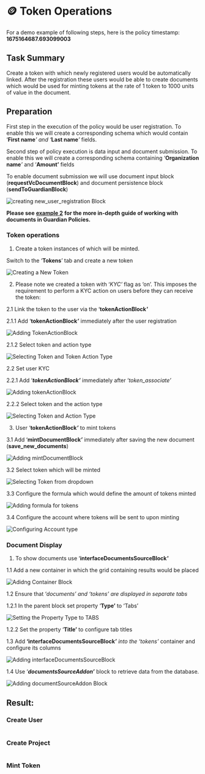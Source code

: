 # 🪙 Token Operations

For a demo example of following steps, here is the policy timestamp: **1675164687.693099003**

## **Task Summary**

Create a token with which newly registered users would be automatically linked. After the registration these users would be able to create documents which would be used for minting tokens at the rate of 1 token to 1000 units of value in the document.

## **Preparation**

First step in the execution of the policy would be user registration. To enable this we will create a corresponding schema which would contain ‘**First name**_’ and ‘_**Last name**_’_ fields.

Second step of policy execution is data input and document submission. To enable this we will create a corresponding schema containing ‘**Organization name**_’_ and ‘**Amount’** fields

To enable document submission we will use document input block (**requestVcDocumentBlock**) and document persistence block (**sendToGuardianBlock**)

![creating new\_user\_registration Block](<../../../../.gitbook/assets/0 (1) (1) (1) (1) (1).png>)

**Please see** [**example 2**](data-input-via-forms-using-roles-to-partition-user-activities..md) **for the more in-depth guide of working with documents in Guardian Policies.**

### **Token operations**

1. Create a token instances of which will be minted.

Switch to the ‘**Tokens**’ tab and create a new token

![Creating a New Token](<../../../../.gitbook/assets/1 (2) (2).png>)

2. Please note we created a token with ‘_KYC’_ flag as ‘on’. This imposes the requirement to perform a KYC action on users before they can receive the token:

2.1 Link the token to the user via the ‘**tokenActionBlock**_**'**_

2.1.1 Add ‘**tokenActionBlock**_**’**_ immediately after the user registration

![Adding TokenActionBlock](<../../../../.gitbook/assets/2 (2) (1).png>)

2.1.2 Select token and action type

![Selecting Token and Token Action Type](<../../../../.gitbook/assets/3 (1) (3).png>)

2.2 Set user KYC

2.2.1 Add ‘_**tokenActionBlock’**_ immediately after ‘_token\_associate’_

![Adding tokenActionBlock](<../../../../.gitbook/assets/4 (1) (1) (3).png>)

2.2.2 Select token and the action type

![Selecting Token and Action Type](<../../../../.gitbook/assets/5 (1) (1) (1) (1) (1) (1) (1).png>)

3. User ‘**tokenActionBlock**_**’**_ to mint tokens

3.1 Add ‘**mintDocumentBlock**_**’**_ immediately after saving the new document (**save\_new\_documents**)

![Adding mintDocumentBlock](<../../../../.gitbook/assets/6 (7).png>)

3.2 Select token which will be minted

![Selecting Token from dropdown](<../../../../.gitbook/assets/7 (1) (1) (1) (1) (1).png>)

3.3 Configure the formula which would define the amount of tokens minted

![Adding formula for tokens](<../../../../.gitbook/assets/8 (3) (1) (1).png>)

3.4 Configure the account where tokens will be sent to upon minting

![Configuring Account type](<../../../../.gitbook/assets/9 (2) (1) (1).png>)

### **Document Display**

1. To show documents use ‘**interfaceDocumentsSourceBlock**_**'**_

1.1 Add a new container in which the grid containing results would be placed

![Adidng Container Block](<../../../../.gitbook/assets/10 (1) (1) (1) (1) (1) (1).png>)

1.2 Ensure that ‘_documents’ and ‘tokens’ are displayed in separate tabs_

1.2.1 In the parent block set property ‘**Type’** to ‘Tabs’

![Setting the Property Type to TABS](<../../../../.gitbook/assets/11 (1) (1) (1) (1) (1).png>)

1.2.2 Set the property ‘**Title’** to configure tab titles

1.3 Add **‘interfaceDocumentsSourceBlock**_**’** into the ‘tokens’_ container and configure its columns

![Adding interfaceDocumentsSourceBlock](<../../../../.gitbook/assets/12 (1) (1) (1) (1) (1).png>)

1.4 Use ‘_**documentsSourceAddon’**_ block to retrieve data from the database.

![Adding documentSourceAddon Block](<../../../../.gitbook/assets/13 (1) (2).png>)

## **Result:**

### Create User

<figure><img src="../../../../.gitbook/assets/Template_3_demot_01.png" alt=""><figcaption></figcaption></figure>

### Create Project

<figure><img src="../../../../.gitbook/assets/Template_3_demot_02.png" alt=""><figcaption></figcaption></figure>

### Mint Token

<figure><img src="../../../../.gitbook/assets/Template_3_demot_03.png" alt=""><figcaption></figcaption></figure>
